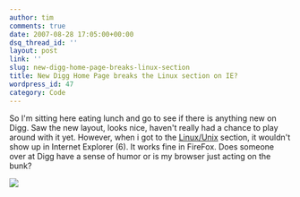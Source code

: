 ```yaml
---
author: tim
comments: true
date: 2007-08-28 17:05:00+00:00
dsq_thread_id: ''
layout: post
link: ''
slug: new-digg-home-page-breaks-linux-section
title: New Digg Home Page breaks the Linux section on IE?
wordpress_id: 47
category: Code
---
```


So I'm sitting here eating lunch and go to see if there is anything new on
Digg. Saw the new layout, looks nice, haven't really had a chance to play
around with it yet. However, when i got to the
[Linux/Unix](http://digg.com/linux_unix) section, it wouldn't show up in
Internet Explorer (6). It works fine in FireFox. Does someone over at Digg
have a sense of humor or is my browser just acting on the bunk?  
  
[![](https://4.bp.blogspot.com/_Ng3QbVQfLZ8/RtRZ55E6BUI/AAAAAAAAKos/itsvL5UrT2c/s400/screen_linux.gif)](https://4.bp.blogspot.com/_Ng3QbVQfLZ8/RtRZ55E6BUI/AAAAAAAAKos/itsvL5UrT2c/s1600-h/screen_linux.gif)  
  

